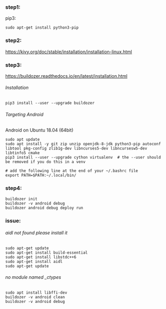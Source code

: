 ### step1:  
pip3:  
``` 
sudo apt-get install python3-pip  
``` 

### step2:   
https://kivy.org/doc/stable/installation/installation-linux.html  


### step3:  
https://buildozer.readthedocs.io/en/latest/installation.html  
###### Installation  
``` 
pip3 install --user --upgrade buildozer  
``` 
###### Targeting Android  
Android on Ubuntu 18.04 (64bit)  
``` 
sudo apt update  
sudo apt install -y git zip unzip openjdk-8-jdk python3-pip autoconf libtool pkg-config zlib1g-dev libncurses5-dev libncursesw5-dev libtinfo5 cmake   
pip3 install --user --upgrade cython virtualenv  # the --user should be removed if you do this in a venv   

# add the following line at the end of your ~/.bashrc file  
export PATH=$PATH:~/.local/bin/  
``` 

### step4:
``` 
buildozer init  
buildozer -v android debug  
buildozer android debug deploy run  
``` 


### issue:  
###### aidl not found please install it  
``` 
sudo apt-get update  
sudo apt-get install build-essential  
sudo apt-get install libstdc++6  
sudo apt-get install aidl   
sudo apt-get update  
``` 

###### no module named _ctypes  
``` 
sudo apt install libffi-dev  
buildozer -v android clean  
buildozer -v android debug  
``` 



